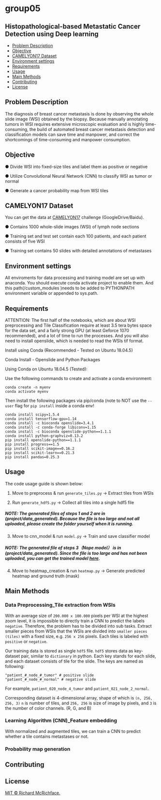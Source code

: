 # group05 

## Histopathological-based  Metastatic Cancer Detection using  Deep learning

- [Problem Description](#problem-description)
- [Objective](#objective)
- [CAMELYON17 Dataset](#camelyon17-dataset)
- [Environment settings](#environment-settings)
- [Requirements](#requirements)
- [Usage](#usage)
- [Main Methods](#main-methods)
- [Contributing](#contributing)
- [License](#license)

## Problem Description

The diagnosis of breast cancer metastasis is done by observing the whole slide image (WSI) obtained by the biopsy. Because manually annotating tumors in WSI requires extensive microscopic evaluation and is highly time-consuming, the build of automated breast cancer metastasis detection and classification models can save time and manpower, and correct the shortcomings of time-consuming and manpower consumption.

## Objective

● Divide WSI into fixed-size tiles and label them as positive or negative 

● Utilize Convolutional Neural Network (CNN) to classify WSI as tumor or normal

● Generate a cancer probability map from WSI tiles

## CAMELYON17 Dataset

You can get the data at [CAMELYON17](https://camelyon17.grand-challenge.org/download/) challenge (GoogleDrive/Baidu).

● Contains 1000 whole-slide images (WSI) of lymph node sections 

● Training set and test set contain each 100 patients, and each patient consists of five WSI

● Training set contains 50 slides with detailed annotations of metastases

## Environment settings

All enviroments for data processing and training model are set up with anaconda. You should execute conda activate project to enable them. And this path(/custom_modules )needs to be added to PYTHONPATH environment variable or appended to sys.path.

## Requirements

ATTENTION: The first half of the notebooks, which are about WSI preprocessing and Tile Classification require at least 3.5 tera bytes space for the data set, and a fairly strong GPU (at least Geforce 1070 recommended), and a lot of time to run the processes. And you will also need to install openslide, which is needed to read the WSIs tif format.

Install using Conda (Recommended - Tested on Ubuntu 18.04.5)

Conda Install - Openslide and Python Packages

Using Conda on Ubuntu 18.04.5 (Tested):

Use the following commands to create and activate a conda environment:

```
conda create -n myenv
conda activate myenv
```

Then install the following packages via pip/conda (note to NOT use the `--user` flag for `pip install` inside a conda env!

```
conda install scipy=1.5.4
conda install tensorflow-gpu=1.14
conda install -c bioconda openslide=3.4.1
conda install -c conda-forge libiconv=1.15
conda install -c bioconda openslide-python==1.1.1
conda install python-graphviz=0.13.2
pip install openslide-python==1.1.1
pip install progress==1.5
pip install scikit-image==0.16.2
pip install scikit-learn==0.21.3
pip install pandas=0.25.3
```

## Usage

The code usage guide is shown below:

1. Move to preprocess & run `generate_tiles.py`
   -> Extract tiles from WSIs

2. Run `generate_hdf5.py`
   -> Collect all tiles into a single hdf5 file

##### NOTE: The generated files of steps 1 and 2 are in (project/data_generated). Because the file is too large and not all uploaded, please create the folder yourself when it is running.

3. Move to cnn_model & run `model.py`
   -> Train and save classifier model

##### NOTE: The generated file of steps 3（Nope model） is in (project/data_generated). Since the file is too large and has not been uploaded, you can get the trained model [here](https://drive.google.com/file/d/1D3ZgWnOlkWNJkMFwbR7I3GEpAH7uL-Rw/view?usp=sharing).

4. Move to heatmap_creation & run `heatmap.py`
   -> Generate predicted heatmap and ground truth (mask)


## Main Methods

### Data Preprocessing_Tile extraction from WSIs

With an average size of `200.000 x 100.000` pixels per WSI at the highest zoom level, it is impossible to directly train a CNN to predict the labels `negative`. Therefore, the problem has to be divided into sub tasks. Extract smaller pieces from WSIs that the WSIs are divided into `smaller pieces (tiles)` with a fixed size, e.g. `256 x 256` pixels. Each tiles is labeled with `positive` or `negative`. 

Our training data is stored as single `hdf5` file. `hdf5` stores data as key-dataset pair, similar to `dictionary` in python. Each key stands for each slide, and each dataset consists of tile for the slide. The keys are named as following:

```
"patient_#_node_#_tumor" # positive slide
"patient_#_node_#_normal" # negative slide
```

For example, `patient_020_node_4_tumor` and `patient_021_node_2_normal`.

Corresponding dataset is 4-dimensional array, shape of which is `(n, 256, 256, 3)` `n` is number of tiles, and `256, 256` is size of image by pixels, and `3` is the number of color channels. (R, G, and B)

### Learning Algorithm (CNN)_Feature embedding

With normalized and augmented tiles, we can train a CNN to predict whether a tile contains metastases or not.


### Probability map generation


##
## Contributing



## License

[MIT © Richard McRichface.](../LICENSE)
